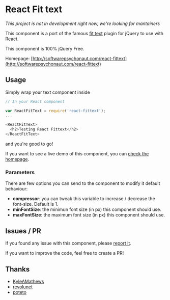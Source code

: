 # React Fit text

*This project is not in development right now, we're looking for mantainers*

This component is a port of the famous [fit text](http://fittextjs.com/) plugin for jQuery to use with React.

This component is 100% jQuery Free.

Homepage: [http://softwarepsychonaut.com/react-fittext](http://softwarepsychonaut.com/react-fittext)

## Usage

Simply wrap your text component inside <ReactFitText>

```javascript
// In your React component

var ReactFitText = require('react-fittext');
...

<ReactFitText>
  <h2>Testing React Fittext</h2>
</ReactFitText>
```

and you're good to go!

If you want to see a live demo of this component, you can [check the homepage](http://softwarepsychonaut.com/react-fittext).

### Parameters
 There are few options you can send to the component to modify it default behaviour:

 * __compressor__: you can tweak this variable to increase / decrease the font-size. Default is 1.
 * __minFontSize__: the minimun font size (in px) this component should use.
 * __maxFontSize__: the maximum font size (in px) this component should use.

## Issues / PR

 If you found any issue with this component, please [report it](https://github.com/gianu/react-fittext/issues).

 If you want to improve the code, feel free to create a PR!

## Thanks
* [KyleAMathews](https://github.com/KyleAMathews)
* [revolunet](https://github.com/revolunet)
* [poteto](https://github.com/poteto)
